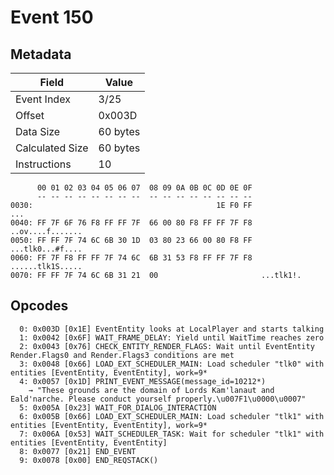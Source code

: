 # Event 150

## Metadata

| Field           | Value    |
|-----------------|----------|
| Event Index     | 3/25     |
| Offset          | 0x003D   |
| Data Size       | 60 bytes |
| Calculated Size | 60 bytes |
| Instructions    | 10       |

```
      00 01 02 03 04 05 06 07  08 09 0A 0B 0C 0D 0E 0F
      -- -- -- -- -- -- -- --  -- -- -- -- -- -- -- --
0030:                                         1E F0 FF               ...
0040: FF 7F 6F 76 F8 FF FF 7F  66 00 80 F8 FF FF 7F F8  ..ov....f.......
0050: FF FF 7F 74 6C 6B 30 1D  03 80 23 66 00 80 F8 FF  ...tlk0...#f....
0060: FF 7F F8 FF FF 7F 74 6C  6B 31 53 F8 FF FF 7F F8  ......tlk1S.....
0070: FF FF 7F 74 6C 6B 31 21  00                       ...tlk1!.       
```

## Opcodes

```
  0: 0x003D [0x1E] EventEntity looks at LocalPlayer and starts talking
  1: 0x0042 [0x6F] WAIT_FRAME_DELAY: Yield until WaitTime reaches zero
  2: 0x0043 [0x76] CHECK_ENTITY_RENDER_FLAGS: Wait until EventEntity Render.Flags0 and Render.Flags3 conditions are met
  3: 0x0048 [0x66] LOAD_EXT_SCHEDULER_MAIN: Load scheduler "tlk0" with entities [EventEntity, EventEntity], work=9*
  4: 0x0057 [0x1D] PRINT_EVENT_MESSAGE(message_id=10212*)
    → "These grounds are the domain of Lords Kam'lanaut and Eald'narche. Please conduct yourself properly.\u007F1\u0000\u0007"
  5: 0x005A [0x23] WAIT_FOR_DIALOG_INTERACTION
  6: 0x005B [0x66] LOAD_EXT_SCHEDULER_MAIN: Load scheduler "tlk1" with entities [EventEntity, EventEntity], work=9*
  7: 0x006A [0x53] WAIT_SCHEDULER_TASK: Wait for scheduler "tlk1" with entities [EventEntity, EventEntity]
  8: 0x0077 [0x21] END_EVENT
  9: 0x0078 [0x00] END_REQSTACK()
```
